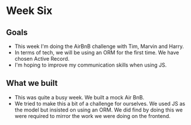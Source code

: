 # Week Six

## Goals
- This week I'm doing the AirBnB challenge with Tim, Marvin and Harry.
- In terms of tech, we will be using an ORM for the first time. We have chosen Active Record.
- I'm hoping to improve my communication skills when using JS.

## What we built
- This was quite a busy week. We built a mock Air BnB.
- We tried to make this a bit of a challenge for ourselves. We used JS as the model but insisted on using an ORM. We did find by doing this we were required to mirror the work we were doing on the frontend.
